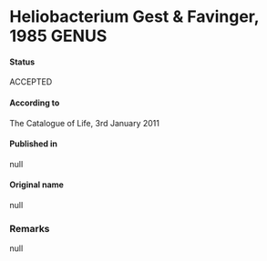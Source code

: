 # Heliobacterium Gest & Favinger, 1985 GENUS

#### Status
ACCEPTED

#### According to
The Catalogue of Life, 3rd January 2011

#### Published in
null

#### Original name
null

### Remarks
null